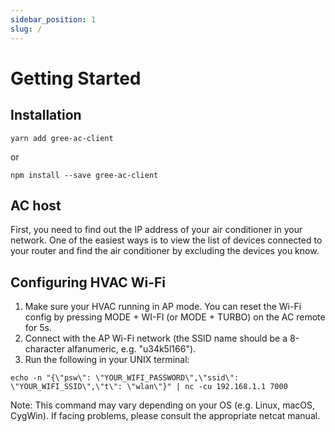 ```yaml
---
sidebar_position: 1
slug: /
---
```


# Getting Started

## Installation
```shell
yarn add gree-ac-client
```

or

```shell
npm install --save gree-ac-client
```

## AC host
First, you need to find out the IP address of your air conditioner in your network. One of the easiest ways is to
view the list of devices connected to your router and find the air conditioner by excluding the devices you know.

## Configuring HVAC Wi-Fi
1. Make sure your HVAC running in AP mode. You can reset the Wi-Fi config by pressing MODE + WI-FI (or MODE + TURBO) on the AC remote for 5s.
2. Connect with the AP Wi-Fi network (the SSID name should be a 8-character alfanumeric, e.g. "u34k5l166").
3. Run the following in your UNIX terminal:
```shell
echo -n "{\"psw\": \"YOUR_WIFI_PASSWORD\",\"ssid\": \"YOUR_WIFI_SSID\",\"t\": \"wlan\"}" | nc -cu 192.168.1.1 7000
```
Note: This command may vary depending on your OS (e.g. Linux, macOS, CygWin). If facing problems, please consult the appropriate netcat manual.
